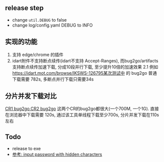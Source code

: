 ## release step
- change `util.DEBUG` to false
- change log/config.yaml DEBUG to INFO
## 实现的功能
1. 支持 edge/chrome 的插件
2. idart附件不支持断点续传(idart不支持 Accept-Ranges), 而bug2go/artifacts支持断点续传加速下载, 分成10段并行下载, 至少提升10倍的加速效果
2.1 例如 https://idart.mot.com/browse/IKSWS-126795某次测试中 的 bug2go 普通下载需要 782s, 多断点并行下载只需要34s 

## 分片并发下载对比
[CR1 bug2go](https://idart.mot.com/browse/IKSWS-126807),[CR2 bug2go](https://idart.mot.com/browse/IKSWS-127806)
这两个CR的bug2go都很大(一个700M, 一个1G). 直接在浏览器中下载需要 120s, 通过该工具单线程下载至少700s, 分片并发下载在110s左右


## Todo
[//]: # (- change db table: add repo name)
[//]: # (- 登录artifacts)
[//]: # (- change regexp)
- release to exe
- [参考: input password with hidden characters](https://www.geeksforgeeks.org/hiding-and-encrypting-passwords-in-python/)